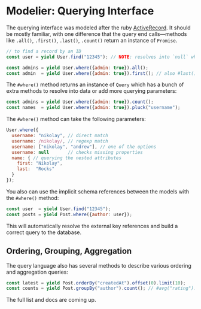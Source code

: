 # Modelier: Querying Interface

The querying interface was modeled after the ruby
[ActiveRecord](http://guides.rubyonrails.org/active_record_querying.html). It
should be mostly familiar, with one difference that the query end calls—methods
like `.all()`, `.first()`, `.last()`, `.count()` return an instance of `Promise`.

```js
// to find a record by an ID
const user = yield User.find("12345"); // NOTE: resolves into `null` when not found!

const admins = yield User.where({admin: true}).all();
const admin  = yield User.where({admin: true}).first(); // also #last();
```

The `#where()` method returns an instance of `Query` which has a bunch of extra
methods to resolve into data or add more querying parameters:

```js
const admins = yield User.where({admin: true}).count();
const names  = yield User.where({admin: true}).pluck("username");
```

The `#where()` method can take the following parameters:

```js
User.where({
  username: "nikolay", // direct match
  username: /nikolay/, // regexp match
  username: ["nikolay", "andrew"], // one of the options
  username: null       // checks missing properties
  name: { // querying the nested attributes
    first: "Nikolay",
    last:  "Rocks"
  }
});
```

You also can use the implicit schema references between the models with the
`#where()` method:

```js
const user  = yield User.find("12345");
const posts = yield Post.where({author: user});
```

This will automatically resolve the external key references and build a correct
query to the database.

## Ordering, Grouping, Aggregation

The query language also has several methods to describe various ordering and
aggregation queries:

```js
const latest = yield Post.orderBy("createdAt").offset(0).limit(10);
const counts = yield Post.groupBy("author").count(); // #avg("rating")...
```

The full list and docs are coming up.
